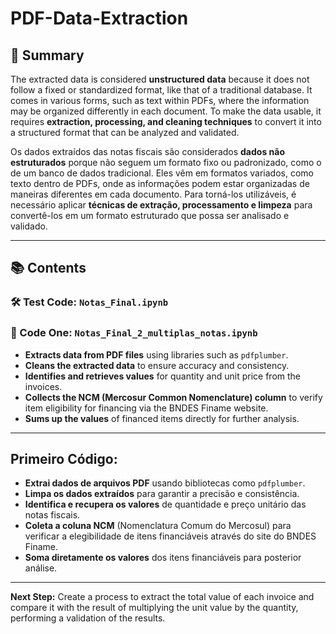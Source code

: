 # PDF-Data-Extraction

## 📄 Summary

The extracted data is considered **unstructured data** because it does not follow a fixed or standardized format, like that of a traditional database. It comes in various forms, such as text within PDFs, where the information may be organized differently in each document. To make the data usable, it requires **extraction, processing, and cleaning techniques** to convert it into a structured format that can be analyzed and validated.

Os dados extraídos das notas fiscais são considerados **dados não estruturados** porque não seguem um formato fixo ou padronizado, como o de um banco de dados tradicional. Eles vêm em formatos variados, como texto dentro de PDFs, onde as informações podem estar organizadas de maneiras diferentes em cada documento. Para torná-los utilizáveis, é necessário aplicar **técnicas de extração, processamento e limpeza** para convertê-los em um formato estruturado que possa ser analisado e validado.

---

## 📚 Contents

### 🛠 Test Code: `Notas_Final.ipynb`

### 📑 Code One: `Notas_Final_2_multiplas_notas.ipynb`

- **Extracts data from PDF files** using libraries such as `pdfplumber`.
- **Cleans the extracted data** to ensure accuracy and consistency.
- **Identifies and retrieves values** for quantity and unit price from the invoices.
- **Collects the NCM (Mercosur Common Nomenclature) column** to verify item eligibility for financing via the BNDES Finame website.
- **Sums up the values** of financed items directly for further analysis.

---

## Primeiro Código:

- **Extrai dados de arquivos PDF** usando bibliotecas como `pdfplumber`.
- **Limpa os dados extraídos** para garantir a precisão e consistência.
- **Identifica e recupera os valores** de quantidade e preço unitário das notas fiscais.
- **Coleta a coluna NCM** (Nomenclatura Comum do Mercosul) para verificar a elegibilidade de itens financiáveis através do site do BNDES Finame.
- **Soma diretamente os valores** dos itens financiáveis para posterior análise.


---

**Next Step:** Create a process to extract the total value of each invoice and compare it with the result of multiplying the unit value by the quantity, performing a validation of the results.
